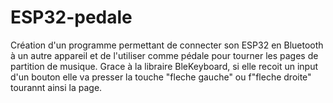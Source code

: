 # ESP32-pedale
Création d'un programme permettant de connecter son ESP32 en Bluetooth à un autre appareil et de l'utiliser comme pédale pour tourner les pages de partition de musique.
Grace à la libraire BleKeyboard, si elle recoit un input d'un bouton elle va presser la touche "fleche gauche" ou f"fleche droite" tourannt ainsi la page.
